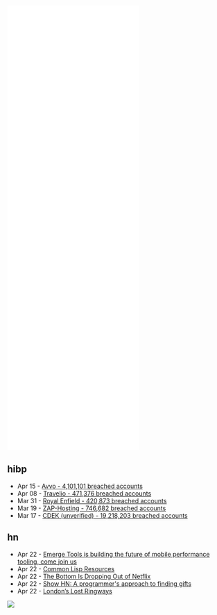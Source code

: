 ![Metrics](https://raw.githubusercontent.com/phixion/phixion/master/metrics.svg)

## hibp

<!--
for https://github.com/phixion/phixion/blob/main/.github/workflows/feeds.yml
-->
<!--START_SECTION:haveibeenpwnd-->
- Apr 15 - [Avvo - 4,101,101 breached accounts](https://haveibeenpwned.com/PwnedWebsites#Avvo)
- Apr 08 - [Travelio - 471,376 breached accounts](https://haveibeenpwned.com/PwnedWebsites#Travelio)
- Mar 31 - [Royal Enfield - 420,873 breached accounts](https://haveibeenpwned.com/PwnedWebsites#RoyalEnfield)
- Mar 19 - [ZAP-Hosting - 746,682 breached accounts](https://haveibeenpwned.com/PwnedWebsites#ZAPHosting)
- Mar 17 - [CDEK (unverified) - 19,218,203 breached accounts](https://haveibeenpwned.com/PwnedWebsites#CDEK)
<!--END_SECTION:haveibeenpwnd-->

## hn

<!--
for https://github.com/phixion/phixion/blob/main/.github/workflows/feeds.yml
-->
<!--START_SECTION:hn-->
- Apr 22 - [Emerge Tools is building the future of mobile performance tooling, come join us](https://www.ycombinator.com/companies/emerge-tools/jobs/S8b1ojf-senior-software-engineer)
- Apr 22 - [Common Lisp Resources](https://lisp-journey.gitlab.io/resources/)
- Apr 22 - [The Bottom Is Dropping Out of Netflix](https://www.pajiba.com/tv_reviews/the-bottom-is-dropping-out-of-netflix.php)
- Apr 22 - [Show HN: A programmer's approach to finding gifts](https://givetheperfectgift.co/)
- Apr 22 - [London’s Lost Ringways](https://www.worksinprogress.co/issue/londons-lost-ringways/)
<!--END_SECTION:hn-->

<!--
for https://yhype.me
-->
![](https://hit.yhype.me/github/profile?user_id=13013670)
